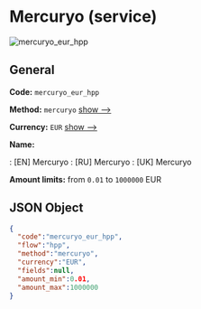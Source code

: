 
# Mercuryo (service) 
![mercuryo_eur_hpp](https://static.openfintech.io/payment_methods/mercuryo_eur_hpp/logo.svg?w=400&c=v0.59.26#w200)  

## General 
 
**Code:** `mercuryo_eur_hpp` 
 
**Method:** `mercuryo` 
 [show -->](/payment-methods/mercuryo/) 
 
**Currency:** `EUR` [show -->](/currencies/EUR/) 
 
**Name:** 
 
:	[EN] Mercuryo 
:	[RU] Mercuryo 
:	[UK] Mercuryo 
 
**Amount limits:** from `0.01` to `1000000` EUR 

## JSON Object 

```json
{
  "code":"mercuryo_eur_hpp",
  "flow":"hpp",
  "method":"mercuryo",
  "currency":"EUR",
  "fields":null,
  "amount_min":0.01,
  "amount_max":1000000
}
```  
